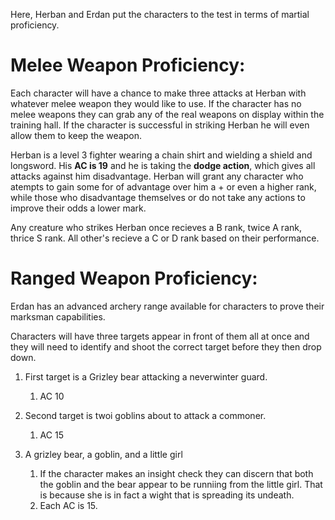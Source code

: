 Here, Herban and Erdan put the characters to the test in terms of martial proficiency.

# Melee Weapon Proficiency:

Each character will have a chance to make three attacks at Herban with whatever melee weapon they would like to use. If the character has no melee weapons they can grab any of the real weapons on display within the training hall. If the character is successful in striking Herban he will even allow them to keep the weapon.

Herban is a level 3 fighter wearing a chain shirt and wielding a shield and longsword. His **AC is 19** and he is taking the **dodge action**, which gives all attacks against him disadvantage. Herban will grant any character who atempts to gain some for of advantage over him a + or even a higher rank, while those who disadvantage themselves or do not take any actions to improve their odds a lower mark.

Any creature who strikes Herban once recieves a B rank, twice A rank, thrice S rank. All other's recieve a C or D rank based on their performance.

# Ranged Weapon Proficiency:

Erdan has an advanced archery range available for characters to prove their marksman capabilities.

Characters will have three targets appear in front of them all at once and they will need to identify and shoot the correct target before they then drop down.

1. First target is a Grizley bear attacking a neverwinter guard.

   1. AC 10
2. Second target is twoi goblins about to attack a commoner.

   1. AC 15
3. A grizley bear, a goblin, and a little girl

   1. If the character makes an insight check they can discern that both the goblin and the bear appear to be runniing from the little girl. That is because she is in fact a wight that is spreading its undeath.
   2. Each AC is 15.
